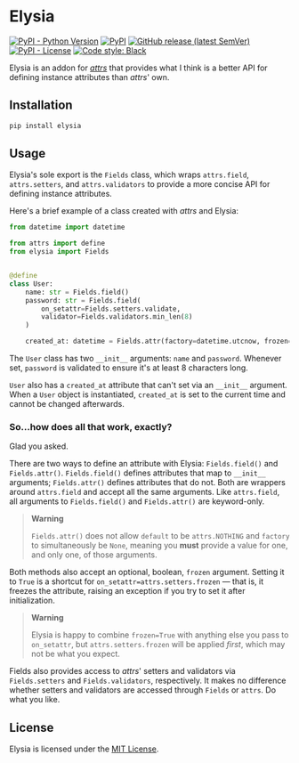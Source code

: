 # Elysia

[![PyPI - Python Version](https://img.shields.io/pypi/pyversions/elysia?logo=python&logoColor=white&style=for-the-badge)](https://pypi.org/project/elysia)
[![PyPI](https://img.shields.io/pypi/v/elysia?logo=pypi&color=green&logoColor=white&style=for-the-badge)](https://pypi.org/project/elysia)
[![GitHub release (latest SemVer)](https://img.shields.io/github/v/release/celsiusnarhwal/elysia?logo=github&color=orange&logoColor=white&style=for-the-badge)](https://github.com/celsiusnarhwal/elysia/releases)
[![PyPI - License](https://img.shields.io/pypi/l/elysia?color=03cb98&style=for-the-badge)](https://github.com/celsiusnarhwal/elysia/blob/main/LICENSE.md)
[![Code style: Black](https://aegis.celsiusnarhwal.dev/badge/black?style=for-the-badge)](https://github.com/psf/black)

Elysia is an addon for [_attrs_](https://attrs.org) that provides what I think is a better API for defining instance
attributes than _attrs_' own.

## Installation

```bash
pip install elysia
```

## Usage

Elysia's sole export is the `Fields` class, which wraps `attrs.field`, `attrs.setters`, and `attrs.validators` to
provide a more concise API for defining instance attributes.

Here's a brief example of a class created with _attrs_ and Elysia:

```python
from datetime import datetime

from attrs import define
from elysia import Fields


@define
class User:
    name: str = Fields.field()
    password: str = Fields.field(
        on_setattr=Fields.setters.validate,
        validator=Fields.validators.min_len(8)
    )

    created_at: datetime = Fields.attr(factory=datetime.utcnow, frozen=True)
```

The `User` class has two `__init__` arguments: `name` and `password`. Whenever set, `password` is validated to
ensure it's at least 8 characters long.

`User` also has a `created_at` attribute that can't set via an `__init__` argument. When a `User` object is
instantiated, `created_at` is set to the current time and cannot be changed afterwards.

### So...how does all that work, exactly?

Glad you asked.

There are two ways to define an attribute with Elysia: `Fields.field()` and `Fields.attr()`. `Fields.field()` defines
attributes that map to `__init__` arguments; `Fields.attr()` defines attributes that do not. Both are wrappers around
`attrs.field` and accept all the same arguments. Like `attrs.field`, all arguments to `Fields.field()`
and `Fields.attr()` are keyword-only.

> **Warning**
>
> `Fields.attr()` does not allow `default` to be `attrs.NOTHING` and `factory` to simultaneously be `None`, meaning
> you **must** provide a value for one, and only one, of those arguments.

Both methods also accept an optional, boolean, `frozen` argument. Setting it to `True` is a shortcut
for `on_setattr=attrs.setters.frozen` — that is, it freezes the attribute, raising an exception if you try to set it
after initialization.

> **Warning**
>
> Elysia is happy to combine `frozen=True` with anything else you pass to `on_setattr`, but `attrs.setters.frozen`
> will be applied _first_, which may not be what you expect.

Fields also provides access to _attrs_' setters and validators via `Fields.setters` and `Fields.validators`,
respectively. It makes no difference whether setters and validators are accessed through `Fields` or `attrs`. Do what
you like.

## License

Elysia is licensed under the [MIT License](https://github.com/celsiusnarhwal/elysia/blob/main/LICENSE.md).

